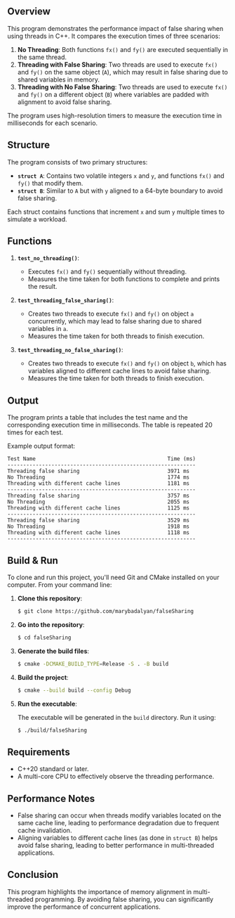 
## Overview

This program demonstrates the performance impact of false sharing when using threads in C++. It compares the execution times of three scenarios:

1. **No Threading**: Both functions `fx()` and `fy()` are executed sequentially in the same thread.
2. **Threading with False Sharing**: Two threads are used to execute `fx()` and `fy()` on the same object (`A`), which may result in false sharing due to shared variables in memory.
3. **Threading with No False Sharing**: Two threads are used to execute `fx()` and `fy()` on a different object (`B`) where variables are padded with alignment to avoid false sharing.

The program uses high-resolution timers to measure the execution time in milliseconds for each scenario.

## Structure

The program consists of two primary structures:

- **`struct A`**: Contains two volatile integers `x` and `y`, and functions `fx()` and `fy()` that modify them.
- **`struct B`**: Similar to `A` but with `y` aligned to a 64-byte boundary to avoid false sharing.

Each struct contains functions that increment `x` and sum `y` multiple times to simulate a workload.

## Functions

1. **`test_no_threading()`**:
   - Executes `fx()` and `fy()` sequentially without threading.
   - Measures the time taken for both functions to complete and prints the result.

2. **`test_threading_false_sharing()`**:
   - Creates two threads to execute `fx()` and `fy()` on object `a` concurrently, which may lead to false sharing due to shared variables in `a`.
   - Measures the time taken for both threads to finish execution.

3. **`test_threading_no_false_sharing()`**:
   - Creates two threads to execute `fx()` and `fy()` on object `b`, which has variables aligned to different cache lines to avoid false sharing.
   - Measures the time taken for both threads to finish execution.

## Output

The program prints a table that includes the test name and the corresponding execution time in milliseconds. The table is repeated 20 times for each test.

Example output format:

```
Test Name                                          Time (ms)
------------------------------------------------------------
Threading false sharing                            3971 ms
No Threading                                       1774 ms
Threading with different cache lines               1181 ms
------------------------------------------------------------
Threading false sharing                            3757 ms
No Threading                                       2055 ms
Threading with different cache lines               1125 ms
------------------------------------------------------------
Threading false sharing                            3529 ms
No Threading                                       1918 ms
Threading with different cache lines               1118 ms
------------------------------------------------------------
```

## Build & Run

To clone and run this project, you'll need Git and CMake installed on your computer. From your command line:

1. **Clone this repository**:

   ```bash
   $ git clone https://github.com/marybadalyan/falseSharing
   ```

2. **Go into the repository**:

   ```bash
   $ cd falseSharing
   ```

3. **Generate the build files**:

   ```bash
   $ cmake -DCMAKE_BUILD_TYPE=Release -S . -B build
   ```

4. **Build the project**:

   ```bash
   $ cmake --build build --config Debug
   ```

5. **Run the executable**:

   The executable will be generated in the `build` directory. Run it using:

   ```bash
   $ ./build/falseSharing
   ```

## Requirements

- C++20 standard or later.
- A multi-core CPU to effectively observe the threading performance.

## Performance Notes

- False sharing can occur when threads modify variables located on the same cache line, leading to performance degradation due to frequent cache invalidation.
- Aligning variables to different cache lines (as done in `struct B`) helps avoid false sharing, leading to better performance in multi-threaded applications.

## Conclusion

This program highlights the importance of memory alignment in multi-threaded programming. By avoiding false sharing, you can significantly improve the performance of concurrent applications.

